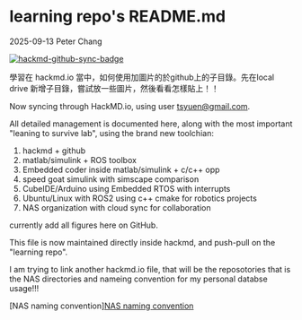 # learning repo's README.md
2025-09-13 Peter Chang

[![hackmd-github-sync-badge](https://hackmd.io/TlpUVPNyRrKUY5LOcNEJ0Q/badge)](https://hackmd.io/TlpUVPNyRrKUY5LOcNEJ0Q)

學習在 hackmd.io 當中，如何使用加圖片的於github上的子目錄。先在local drive 新增子目錄，嘗試放一些圖片，然後看看怎樣貼上！！

Now syncing through HackMD.io, using user tsyuen@gmail.com.

All detailed management is documented here, along with the most important "leaning to survive lab", using the brand new toolchian:

1. hackmd + github
2. matlab/simulink + ROS toolbox
3. Embedded coder inside matlab/simulink + c/c++ opp
4. speed goat simulink with simscape comparison
5. CubeIDE/Arduino using Embedded RTOS with interrupts
6. Ubuntu/Linux with ROS2 using c++ cmake for robotics projects
7. NAS organization with cloud sync for collaboration

currently add all figures here on GitHub.

This file is now maintained directly inside hackmd, and push-pull on the "learning repo".

I am trying to link another hackmd.io file, that will be the reposotories that is the NAS directories and nameing convention for my personal databse usage!!!

[NAS naming convention][NAS naming convention](https://github.com/itsyuen/learning/blob/master/sscl_nas_to_cloud_sync_blueprint_v_0.md)
